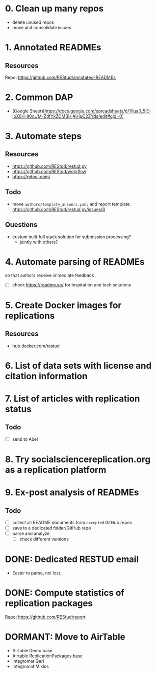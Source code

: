 # 0. Clean up many repos
- delete unused repos
- move and consolidate issues

# 1. Annotated READMEs
## Resources
Repo: https://github.com/REStud/annotated-READMEs

# 2. Common DAP
- (Google Sheet)[https://docs.google.com/spreadsheets/d/11lua0_5iE-ioX0H-90oUM-ZdfYkZCMBHjAHIpC2ZYds/edit#gid=0]

# 3. Automate steps
## Resources
- https://github.com/REStud/restud.py
- https://github.com/REStud/workflow
- https://retool.com/

## Todo
- move `authors/template_answers.yaml` and report template: https://github.com/REStud/restud.py/issues/6

## Questions
- custum built full stack solution for submission processing?
  - jointly with others?

# 4. Automate parsing of READMEs
so that authors receive immediate feedback
- [ ] check https://readme.so/ for inspiration and tech solutions

# 5. Create Docker images for replications
## Resources
- hub.docker.com/restud

# 6. List of data sets with license and citation information

# 7. List of articles with replication status
## Todo 
- [ ] send to Abel

# 8. Try socialsciencereplication.org as a replication platform

# 9. Ex-post analysis of READMEs
## Todo
- [ ] collect all README documents form `accepted` GitHub repos
- [ ] save to a dedicated folder/GitHub repo
- [ ] parse and analyze
  - [ ] check different versions

# DONE: Dedicated RESTUD email
- Easier to parse, not lost.

# DONE: Compute statistics of replication packages
Repo: https://github.com/REStud/report

# DORMANT: Move to AirTable
- Airtable Demo base
- Airtable ReplicationPackages base
- Integromat Geri
- Integromat Miklos
